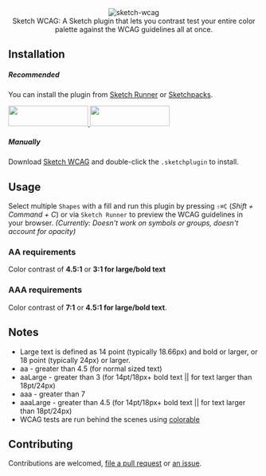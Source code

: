 <div align="center">
  <img alt="sketch-wcag" src="//" height="" />
</div>

<div align="center">
  Sketch WCAG: A Sketch plugin that lets you contrast test your entire color palette against the WCAG guidelines all at once.
</div>

## Installation

##### Recommended

You can install the plugin from [Sketch Runner](http://sketchrunner.com) or [Sketchpacks](https://sketchpacks.com).

<a href="http://bit.ly/SketchRunnerWebsite">
  <img width="160" height="41" src="http://bit.ly/RunnerBadgeBlue">
</a>
<a href="https://sketchpacks.com/bryanberger/sketch-wcag/install">
  <img width="160" height="41" src="http://sketchpacks-com.s3.amazonaws.com/assets/badges/sketchpacks-badge-install.png">
</a>

##### Manually

Download [Sketch WCAG](https://github.com/bryanberger/sketch-wcag/archive/master.zip) and double-click the `.sketchplugin` to install.

## Usage

Select multiple `Shapes` with a fill and run this plugin by pressing `⇧⌘C` (*Shift + Command + C*) or via `Sketch Runner` to preview the WCAG guidelines in your browser. _(Currently: Doesn't work on symbols or groups, doesn't account for opacity)_

### AA requirements

Color contrast of **4.5:1** or **3:1 for large/bold text**

### AAA requirements

Color contrast of **7:1** or **4.5:1 for large/bold text**.

## Notes

- Large text is defined as 14 point (typically 18.66px) and bold or larger, or 18 point (typically 24px) or larger.
- aa - greater than 4.5 (for normal sized text)
- aaLarge - greater than 3 (for 14pt/18px+ bold text || for text larger than 18pt/24px)
- aaa - greater than 7
- aaaLarge - greater than 4.5 (for 14pt/18px+ bold text || for text larger than 18pt/24px)
- WCAG tests are run behind the scenes using [colorable](https://github.com/jxnblk/colorable)


## Contributing

Contributions are welcomed, [file a pull request](https://github.com/bryanberger/sketch-wcag/issues) or [an issue](https://github.com/bryanberger/sketch-wcag/pulls).
